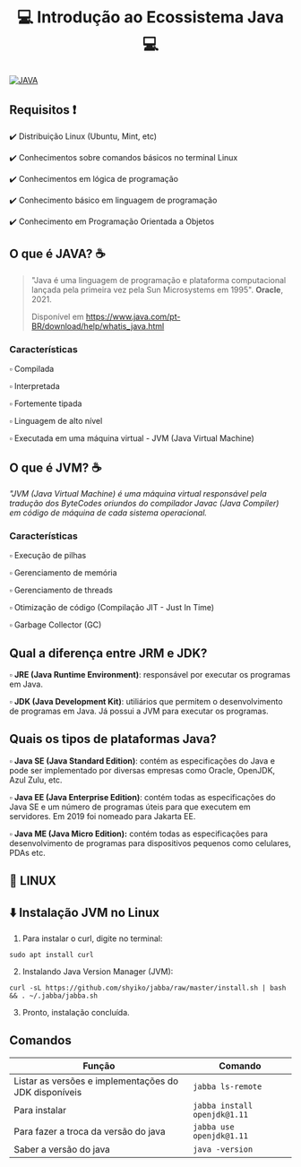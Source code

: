 # <p align="center"> 💻 Introdução ao Ecossistema Java 💻
[![JAVA](https://img.shields.io/badge/Java-ED8B00?style=for-the-badge&logo=java&logoColor=white)](#)

## Requisitos ❗
✔️ Distribuição Linux (Ubuntu, Mint, etc)
  
✔️ Conhecimentos sobre comandos básicos no terminal Linux
  
✔️ Conhecimentos em lógica de programação
  
✔️ Conhecimento básico em linguagem de programação
  
✔️ Conhecimento em Programação Orientada a Objetos
  
## O que é JAVA? ☕
> "Java é uma linguagem de programação e plataforma computacional lançada pela primeira vez pela Sun Microsystems em 1995". **Oracle**, 2021. 
> 
> Disponível em <https://www.java.com/pt-BR/download/help/whatis_java.html>

### Características
▫️ Compilada
  
▫️ Interpretada
  
▫️ Fortemente tipada
  
▫️ Linguagem de alto nível
  
▫ Executada em uma máquina virtual - JVM (Java Virtual Machine)
  
## O que é JVM? ☕
  *"JVM (Java Virtual Machine) é uma máquina virtual responsável pela tradução dos ByteCodes oriundos do compilador Javac (Java Compiler) em código de máquina de cada sistema operacional.*
  
### Características
▫️ Execução de pilhas
  
▫️ Gerenciamento de memória
  
▫️ Gerenciamento de threads
  
▫️ Otimização de código (Compilação JIT - Just In Time)
  
▫️ Garbage Collector (GC)

## Qual a diferença entre JRM e JDK?
▫️ **JRE (Java Runtime Environment)**: responsável por executar os programas em Java.
  
▫️ **JDK (Java Development Kit)**: utiliários que permitem o desenvolvimento de programas em Java. Já possui a JVM para executar os programas.

## Quais os tipos de plataformas Java?
▫️ **Java SE (Java Standard Edition)**: contém as especificações do Java e pode ser implementado por diversas empresas como Oracle, OpenJDK, Azul Zulu, etc.
  
▫️ **Java EE (Java Enterprise Edition)**: contém todas as especificações do Java SE e um número de programas úteis para que executem em servidores. Em 2019 foi nomeado para Jakarta EE.
  
▫️ **Java ME (Java Micro Edition):** contém todas as especificações para desenvolvimento de programas para dispositivos pequenos como celulares, PDAs etc.

## 🐧 LINUX
## ⬇️ Instalação JVM no Linux
1. Para instalar o curl, digite no terminal:

```
sudo apt install curl
```

2. Instalando Java Version Manager (JVM):

```
curl -sL https://github.com/shyiko/jabba/raw/master/install.sh | bash && . ~/.jabba/jabba.sh
```

3. Pronto, instalação concluída.
  
## Comandos
  
| Função | Comando |
| --- | --- |
| Listar as versões e implementações do JDK disponíveis | `jabba ls-remote` |
| Para instalar | `jabba install openjdk@1.11` |
| Para fazer a troca da versão do java | `jabba use openjdk@1.11` |
| Saber a versão do java | `java -version` |
